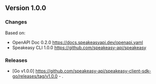 

## Version 1.0.0
### Changes
Based on:
- OpenAPI Doc 0.2.0 https://docs.speakeasyapi.dev/openapi.yaml
- Speakeasy CLI 1.0.0 https://github.com/speakeasy-api/speakeasy
### Releases
- [Go v1.0.0] https://github.com/speakeasy-api/speakeasy-client-sdk-go/releases/tag/v1.0.0 - .